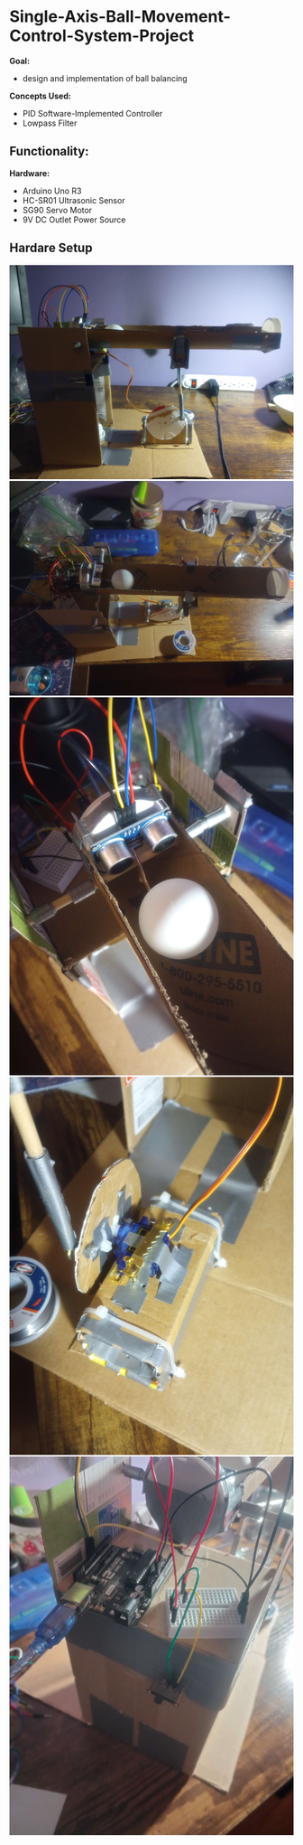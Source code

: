 # Single-Axis-Ball-Movement-Control-System-Project
**Goal:** 
- design and implementation of ball balancing
  
**Concepts Used:** 
- PID Software-Implemented Controller
- Lowpass Filter
  
**Functionality:**
- 
  
**Hardware:**
- Arduino Uno R3
- HC-SR01 Ultrasonic Sensor
- SG90 Servo Motor
- 9V DC Outlet Power Source




## Hardare Setup
![top](./utils/images/side.jpg)
![Ex.1 - Played Tone](./utils/images/top.jpg)
![Ex.1 - Played Tone](./utils/images/sensor.jpg)
![Ex.1 - Played Tone](./utils/images/actuator.jpg)
![Ex.1 - Played Tone](./utils/images/power.jpg)

